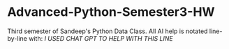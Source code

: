 # Advanced-Python-Semester3-HW
Third semester of Sandeep's Python Data Class. All AI help is notated line-by-line with: *I USED CHAT GPT TO HELP WITH THIS LINE*
